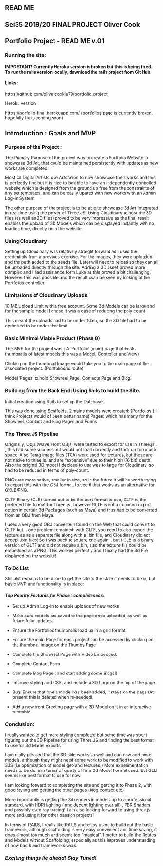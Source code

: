 ## READ ME

##  Sei35 2019/20 FINAL PROJECT  				Oliver Cook


## Portfolio Project - READ ME  v.01

### Running the site:

####  IMPORTANT! Currently Heroku version is broken but this is being fixed. To run the rails version locally, download the rails project from Git Hub.

#### Links:  
https://github.com/olivercookie79/portfolio_project

Heroku version:

https://porfolio-final.herokuapp.com/
(portfolios page is currently broken, hopefully  fix is coming  soon)

## Introduction : Goals and MVP

### Purpose of the Project :

The Primary Purpose of the  project was to create a Portfolio Website to showcase 3d Art, that could be maintained persistently  with updates as new works are completed.

 Most 3d Digital Artists use Artstation to now showcase their  works and this is perfectly fine  but it is nice to be able to have an independently controlled website which is designed from the ground up free from the constraints of any set templates, and can be easily upated with new works with an Admin Log-in System

The other purpose of the project is to be able to showcase 3d Art integrated in real time  using the power  of Three.JS.  Using Cloudinary to host the 3D files (as well as 2D files)  proved to be very  impressive as the final result enables the upload of 3D Models which can be displayed  instantly with no loading time, directly onto the website.

### Using Cloudinary
Setting up Cloudinary was relatively straight  forward  as I used the  credentials from a previous exercise. For the images, they were uploaded and the path added to the seeds file.
Later will need to reload so  they can all be uploaded  directly through the site.
Adding a 3D asset proved more complex and I had assistance form Luke as this proved  a bit challenging. However this was possible and the result csan be seen by looking at the Portfolios controller.   

### Limitations of Cloudinary  Uploads
10 MB Upload Limit with a free account.  Some 3d Models can be large and for the sample model I chose it was a case of reducing the poly count

This meant the uploads had to be under 10mb, so the 3D  file had to be optimised to be under that limit.

### Basic Minimal Viable Product (Phase 0)
The MVP for the project was : A ‘Portfolio’ (main) page that  hosts thumbnails of latest models this was a Model, Controller and View)

Clicking on the thumbnail Image would take you to the main page  of the associated project. (Portfolios/id  route)

Model ‘Pages‘ to hold Showreel Page, Contacts Page and Blog.

### Building from the Back End: Using Rails to build the Site.

Initial creation  using Rails to set up the Database.

This was done using Scaffolds, 2 mains models were created:
{Portfolios ( I think Projects would of been better name)
Pages: which has many for the  Showreel, Contact and Blog Pages and Forms


### The Three.JS Pipeline


Originally, Objs  (Wave Front OBjs) were tested to export for use in Three.js . , this had some success but would not load correctly and took up too much space. Also Tarag image files (TGA)  were used for textures, but these are not native  to three.js, and are  “expensive” due to their high (16 bit) depth.  Also the original 3D model I decided to use was to large for Cloudinary, so had  to be reduced in terms of poly-count.

PNGs are more native, smaller in size, so  in the future it  will be worth trying to export this with the OBJ format, to see if that works as an alternative for GKLB/PNG.

GLTF Binary (GLB) turned out to be the best format to use,  GLTF is  the preferred  file format  for Three.js , however GLTF is not  a common export option in certain 3d Packages (such as Maya) and thus  had to be converted from an OBJ from Maya.

I used a very good  OBJ converter I found on the Web that  could convert  to GLTF but... one problem remained: with GLTF, you need to also export the texture as  as  a separate file along with  a  .bin file, and Cloudinary did not accept .bin files! So I was back to square one again…  but  I  GLB is a binary version of GLTF and did not require  a bin, also the texture file could be embedded as a PNG. This worked perfectly and I finally had  the 3d File displayed on the website!


### To Do List  

Still alot remains to be done to get the site to the  state it needs to be in, but basic MVP and functionality is in place:

#### *Top Priority  Features for Phase 1 completeness:*


* Set up Admin Log-In to enable uploads of new works

* Make sure models are saved to the page once uploaded, as well as future folio updates.

* Ensure the Portfolios  thumbnails load up in a grid format.

* Ensure the main Page for each  project can be accessed by clicking on the thumbnail  image on the Thumbs Page

* Complete  the Showreel Page with Video Embedded.

* Complete Contact Form

* Complete Blog Page ( and start adding some Blogs!)

* Improve styling and CSS, and include  a 3D Logo on the top of the page.

* Bug: Ensure that one a model has been added, it stays on the page (At present this is deleted when re-seeded).

* Add a new front Greeting page with a 3D Model on it in an interactive turntable.

### Conclusion:

I really wanted to get more styling completed but some time was spent figuring out the  3D Pipeline for using Three.JS and finding the best  format to use for 3d Model exports.

I am really pleased that the  3D side works so well and can  now add more models, although they might need some work to  be modified to work with 3JS (i.e optimization of model geo and  textures.)  More experimentation needs to be done in terms of qualty of final  3d Model Format used. But GLB seems like best format  to use for now.

I am looking forward to completing the site and getting it to Phase 2, with good styling and getting the  other pages (blog,contact etc)

More importantly is  getting the 3d  renders in models up to a  professional standard, with HDRI lighting ( and decent  lighting over all) , PBR Shaders and  possibly even ray tracing!
I am also looking forward to using three.js more and using it for other passion projects!

In terms of RAILS, I really like RAILS and enjoy  using to build out the basic framework, although scaffolding is very easy convenient and  time saving, it does almost too much and seems too  “magical”. I prefer to build the Routes and Models  without Scaffolding, especially as this improves understanding of how bac k end frameworks  work.

### *Exciting things lie ahead! Stay Tuned!*
